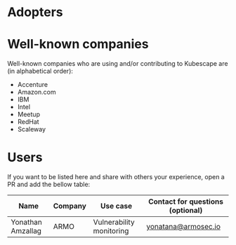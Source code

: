 # Adopters

# Well-known companies
Well-known companies who are using and/or contributing to Kubescape are (in alphabetical order):
* Accenture
* Amazon.com
* IBM
* Intel
* Meetup
* RedHat
* Scaleway

# Users

If you want to be listed here and share with others your experience, open a PR and add the bellow table:


| Name | Company | Use case | Contact for questions (optional) |
| ---- | ------- | -------- | -------------------------------- |
| Yonathan Amzallag | ARMO | Vulnerability monitoring | yonatana@armosec.io |



